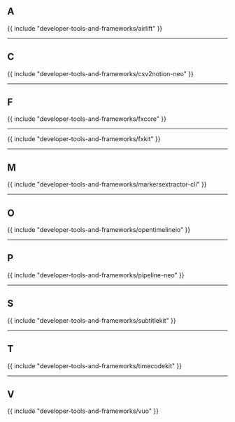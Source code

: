 ## A

{{ include "developer-tools-and-frameworks/airlift" }}

---

## C

{{ include "developer-tools-and-frameworks/csv2notion-neo" }}

---

## F

{{ include "developer-tools-and-frameworks/fxcore" }}

---

{{ include "developer-tools-and-frameworks/fxkit" }}

---

## M

{{ include "developer-tools-and-frameworks/markersextractor-cli" }}

---

## O

{{ include "developer-tools-and-frameworks/opentimelineio" }}

---

## P

{{ include "developer-tools-and-frameworks/pipeline-neo" }}

---

## S

{{ include "developer-tools-and-frameworks/subtitlekit" }}

---

## T

{{ include "developer-tools-and-frameworks/timecodekit" }}

---

## V

{{ include "developer-tools-and-frameworks/vuo" }}